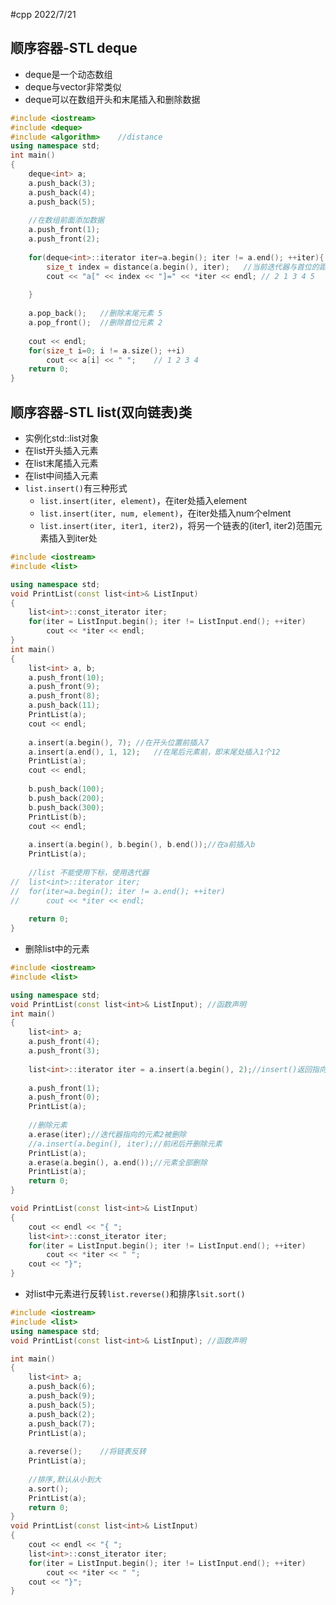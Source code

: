 #cpp 2022/7/21
## 顺序容器-STL deque
- deque是一个动态数组
- deque与vector非常类似
- deque可以在数组开头和末尾插入和删除数据
```cpp
#include <iostream>
#include <deque>
#include <algorithm>	//distance 
using namespace std;
int main()
{
	deque<int> a;
	a.push_back(3);
	a.push_back(4);
	a.push_back(5);
	
	//在数组前面添加数据
	a.push_front(1);
	a.push_front(2);
	
	for(deque<int>::iterator iter=a.begin(); iter != a.end(); ++iter){
		size_t index = distance(a.begin(), iter);	//当前迭代器与首位的距离，即下标
		cout << "a[" << index << "]=" << *iter << endl; // 2 1 3 4 5
		
	}
	
	a.pop_back();	//删除末尾元素 5
	a.pop_front();	//删除首位元素 2
	
	cout << endl;
	for(size_t i=0; i != a.size(); ++i)
		cout << a[i] << " ";	// 1 2 3 4
	return 0;
}
```
## 顺序容器-STL list(双向链表)类
- 实例化std::list对象
- 在list开头插入元素
- 在list末尾插入元素
- 在list中间插入元素
- `list.insert()`有三种形式
	- `list.insert(iter, element)`，在iter处插入element
	- `list.insert(iter, num, element)`，在iter处插入num个elment
	- `list.insert(iter, iter1, iter2)`，将另一个链表的(iter1, iter2)范围元素插入到iter处
```cpp
#include <iostream>
#include <list>

using namespace std;
void PrintList(const list<int>& ListInput)
{
	list<int>::const_iterator iter;
	for(iter = ListInput.begin(); iter != ListInput.end(); ++iter)
		cout << *iter << endl;
}
int main()
{
	list<int> a, b;
	a.push_front(10);
	a.push_front(9);
	a.push_front(8);
	a.push_back(11);
	PrintList(a);
	cout << endl;
	
	a.insert(a.begin(), 7);	//在开头位置前插入7
	a.insert(a.end(), 1, 12);	//在尾后元素前，即末尾处插入1个12
	PrintList(a);
	cout << endl;
	
	b.push_back(100);
	b.push_back(200);
	b.push_back(300);
	PrintList(b);
	cout << endl;
	
	a.insert(a.begin(), b.begin(), b.end());//在a前插入b
	PrintList(a); 
	
	//list 不能使用下标，使用迭代器 
//	list<int>::iterator iter;
//	for(iter=a.begin(); iter != a.end(); ++iter)
//		cout << *iter << endl;
	
	return 0; 
}
```
- 删除list中的元素
```cpp
#include <iostream>
#include <list>

using namespace std;
void PrintList(const list<int>& ListInput);	//函数声明 
int main()
{
	list<int> a;
	a.push_front(4);
	a.push_front(3);
	
	list<int>::iterator iter = a.insert(a.begin(), 2);//insert()返回指向插入元素的迭代器
	
	a.push_front(1);
	a.push_front(0);
	PrintList(a);
	
	//删除元素
	a.erase(iter);//迭代器指向的元素2被删除
	//a.insert(a.begin(), iter);//前闭后开删除元素 
	PrintList(a);
	a.erase(a.begin(), a.end());//元素全部删除
	PrintList(a); 
	return 0;
}

void PrintList(const list<int>& ListInput)
{
	cout << endl << "{ "; 
	list<int>::const_iterator iter;
	for(iter = ListInput.begin(); iter != ListInput.end(); ++iter)
		cout << *iter << " ";
	cout << "}";
}
```
- 对list中元素进行反转`list.reverse()`和排序`lsit.sort()`
```cpp
#include <iostream>
#include <list>
using namespace std;
void PrintList(const list<int>& ListInput);	//函数声明 

int main()
{
	list<int> a;
	a.push_back(6);
	a.push_back(9);
	a.push_back(5);
	a.push_back(2);
	a.push_back(7);
	PrintList(a);
	
	a.reverse();	//将链表反转 
	PrintList(a);
	
	//排序,默认从小到大 
	a.sort();
	PrintList(a); 
	return 0;
}
void PrintList(const list<int>& ListInput)
{
	cout << endl << "{ "; 
	list<int>::const_iterator iter;
	for(iter = ListInput.begin(); iter != ListInput.end(); ++iter)
		cout << *iter << " ";
	cout << "}";
}
```